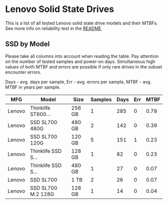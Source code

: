 Lenovo Solid State Drives
=========================

This is a list of all tested Lenovo solid state drive models and their MTBFs. See
more info on reliability test in the [README](https://github.com/linuxhw/SMART).

SSD by Model
------------

Please take all columns into account when reading the table. Pay attention on the
number of tested samples and power-on days. Simultaneous high values of both MTBF
and errors are possible if only rare drives in the subset encounter errors.

Days - avg. days per sample,
Err  - avg. errors per sample,
MTBF - avg. MTBF in years per sample.

| MFG       | Model              | Size   | Samples | Days  | Err   | MTBF |
|-----------|--------------------|--------|---------|-------|-------|------|
| Lenovo    | Thinklife ST600... | 256 GB | 1       | 285   | 0     | 0.78   |
| Lenovo    | SSD SL700 480G     | 480 GB | 2       | 142   | 0     | 0.39   |
| Lenovo    | SSD SL700 120G     | 120 GB | 5       | 151   | 1     | 0.23   |
| Lenovo    | Thinklife SSD S... | 128 GB | 1       | 82    | 0     | 0.23   |
| Lenovo    | Thinklife SSD S... | 480 GB | 1       | 27    | 0     | 0.07   |
| Lenovo    | SSD SL700          | 1 TB   | 2       | 26    | 0     | 0.07   |
| Lenovo    | SSD SL700 M.2 128G | 128 GB | 1       | 14    | 0     | 0.04   |
